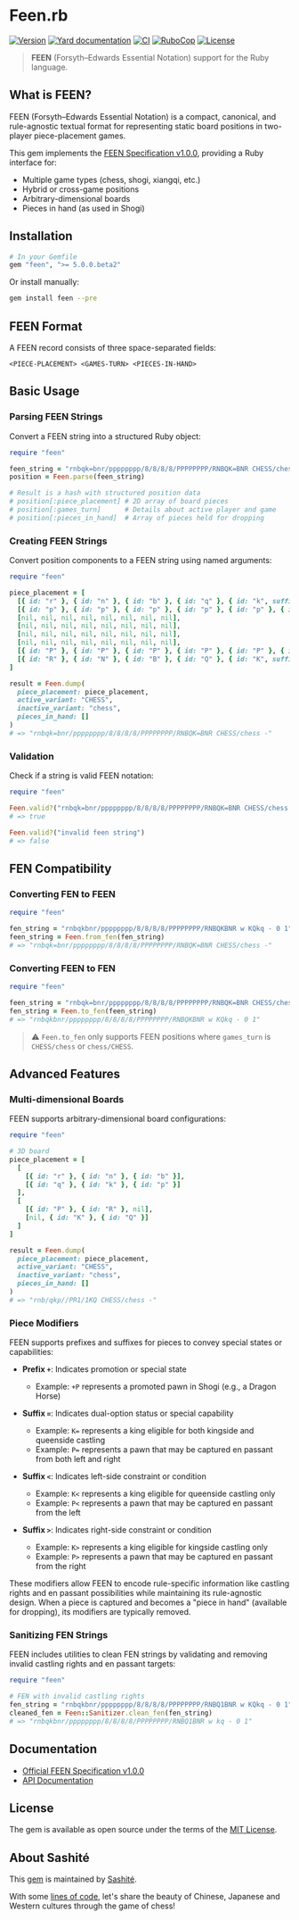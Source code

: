 # Feen.rb

[![Version](https://img.shields.io/github/v/tag/sashite/feen.rb?label=Version&logo=github)](https://github.com/sashite/feen.rb/releases)
[![Yard documentation](https://img.shields.io/badge/Yard-documentation-blue.svg?logo=github)](https://rubydoc.info/github/sashite/feen.rb/main)
[![CI](https://github.com/sashite/feen.rb/workflows/CI/badge.svg?branch=main)](https://github.com/sashite/feen.rb/actions?query=workflow%3Aci+branch%3Amain)
[![RuboCop](https://github.com/sashite/feen.rb/workflows/RuboCop/badge.svg?branch=main)](https://github.com/sashite/feen.rb/actions?query=workflow%3Arubocop+branch%3Amain)
[![License](https://img.shields.io/github/license/sashite/feen.rb?label=License&logo=github)](https://github.com/sashite/feen.rb/raw/main/LICENSE.md)

> **FEEN** (Forsyth–Edwards Essential Notation) support for the Ruby language.

## What is FEEN?

FEEN (Forsyth–Edwards Essential Notation) is a compact, canonical, and rule-agnostic textual format for representing static board positions in two-player piece-placement games.

This gem implements the [FEEN Specification v1.0.0](https://sashite.dev/documents/feen/1.0.0/), providing a Ruby interface for:
- Multiple game types (chess, shogi, xiangqi, etc.)
- Hybrid or cross-game positions
- Arbitrary-dimensional boards
- Pieces in hand (as used in Shogi)

## Installation

```ruby
# In your Gemfile
gem "feen", ">= 5.0.0.beta2"
```

Or install manually:

```sh
gem install feen --pre
```

## FEEN Format

A FEEN record consists of three space-separated fields:

```
<PIECE-PLACEMENT> <GAMES-TURN> <PIECES-IN-HAND>
```

## Basic Usage

### Parsing FEEN Strings

Convert a FEEN string into a structured Ruby object:

```ruby
require "feen"

feen_string = "rnbqk=bnr/pppppppp/8/8/8/8/PPPPPPPP/RNBQK=BNR CHESS/chess -"
position = Feen.parse(feen_string)

# Result is a hash with structured position data
# position[:piece_placement] # 2D array of board pieces
# position[:games_turn]      # Details about active player and game
# position[:pieces_in_hand]  # Array of pieces held for dropping
```

### Creating FEEN Strings

Convert position components to a FEEN string using named arguments:

```ruby
require "feen"

piece_placement = [
  [{ id: "r" }, { id: "n" }, { id: "b" }, { id: "q" }, { id: "k", suffix: "=" }, { id: "b" }, { id: "n" }, { id: "r" }],
  [{ id: "p" }, { id: "p" }, { id: "p" }, { id: "p" }, { id: "p" }, { id: "p" }, { id: "p" }, { id: "p" }],
  [nil, nil, nil, nil, nil, nil, nil, nil],
  [nil, nil, nil, nil, nil, nil, nil, nil],
  [nil, nil, nil, nil, nil, nil, nil, nil],
  [nil, nil, nil, nil, nil, nil, nil, nil],
  [{ id: "P" }, { id: "P" }, { id: "P" }, { id: "P" }, { id: "P" }, { id: "P" }, { id: "P" }, { id: "P" }],
  [{ id: "R" }, { id: "N" }, { id: "B" }, { id: "Q" }, { id: "K", suffix: "=" }, { id: "B" }, { id: "N" }, { id: "R" }]
]

result = Feen.dump(
  piece_placement: piece_placement,
  active_variant: "CHESS",
  inactive_variant: "chess",
  pieces_in_hand: []
)
# => "rnbqk=bnr/pppppppp/8/8/8/8/PPPPPPPP/RNBQK=BNR CHESS/chess -"
```

### Validation

Check if a string is valid FEEN notation:

```ruby
require "feen"

Feen.valid?("rnbqk=bnr/pppppppp/8/8/8/8/PPPPPPPP/RNBQK=BNR CHESS/chess -")
# => true

Feen.valid?("invalid feen string")
# => false
```

## FEN Compatibility

### Converting FEN to FEEN

```ruby
require "feen"

fen_string = "rnbqkbnr/pppppppp/8/8/8/8/PPPPPPPP/RNBQKBNR w KQkq - 0 1"
feen_string = Feen.from_fen(fen_string)
# => "rnbqk=bnr/pppppppp/8/8/8/8/PPPPPPPP/RNBQK=BNR CHESS/chess -"
```

### Converting FEEN to FEN

```ruby
require "feen"

feen_string = "rnbqk=bnr/pppppppp/8/8/8/8/PPPPPPPP/RNBQK=BNR CHESS/chess -"
fen_string = Feen.to_fen(feen_string)
# => "rnbqkbnr/pppppppp/8/8/8/8/PPPPPPPP/RNBQKBNR w KQkq - 0 1"
```

> ⚠️ `Feen.to_fen` only supports FEEN positions where `games_turn` is `CHESS/chess` or `chess/CHESS`.

## Advanced Features

### Multi-dimensional Boards

FEEN supports arbitrary-dimensional board configurations:

```ruby
require "feen"

# 3D board
piece_placement = [
  [
    [{ id: "r" }, { id: "n" }, { id: "b" }],
    [{ id: "q" }, { id: "k" }, { id: "p" }]
  ],
  [
    [{ id: "P" }, { id: "R" }, nil],
    [nil, { id: "K" }, { id: "Q" }]
  ]
]

result = Feen.dump(
  piece_placement: piece_placement,
  active_variant: "CHESS",
  inactive_variant: "chess",
  pieces_in_hand: []
)
# => "rnb/qkp//PR1/1KQ CHESS/chess -"
```

### Piece Modifiers

FEEN supports prefixes and suffixes for pieces to convey special states or capabilities:

- **Prefix `+`**: Indicates promotion or special state
  - Example: `+P` represents a promoted pawn in Shogi (e.g., a Dragon Horse)

- **Suffix `=`**: Indicates dual-option status or special capability
  - Example: `K=` represents a king eligible for both kingside and queenside castling
  - Example: `P=` represents a pawn that may be captured en passant from both left and right

- **Suffix `<`**: Indicates left-side constraint or condition
  - Example: `K<` represents a king eligible for queenside castling only
  - Example: `P<` represents a pawn that may be captured en passant from the left

- **Suffix `>`**: Indicates right-side constraint or condition
  - Example: `K>` represents a king eligible for kingside castling only
  - Example: `P>` represents a pawn that may be captured en passant from the right

These modifiers allow FEEN to encode rule-specific information like castling rights and en passant possibilities while maintaining its rule-agnostic design. When a piece is captured and becomes a "piece in hand" (available for dropping), its modifiers are typically removed.

### Sanitizing FEN Strings

FEEN includes utilities to clean FEN strings by validating and removing invalid castling rights and en passant targets:

```ruby
require "feen"

# FEN with invalid castling rights
fen_string = "rnbqkbnr/pppppppp/8/8/8/8/PPPPPPPP/RNBQ1BNR w KQkq - 0 1"
cleaned_fen = Feen::Sanitizer.clean_fen(fen_string)
# => "rnbqkbnr/pppppppp/8/8/8/8/PPPPPPPP/RNBQ1BNR w kq - 0 1"
```

## Documentation

- [Official FEEN Specification v1.0.0](https://sashite.dev/documents/feen/1.0.0/)
- [API Documentation](https://rubydoc.info/github/sashite/feen.rb/main)

## License

The gem is available as open source under the terms of the [MIT License](https://opensource.org/licenses/MIT).

## About Sashité

This [gem](https://rubygems.org/gems/feen) is maintained by [Sashité](https://sashite.com/).

With some [lines of code](https://github.com/sashite/), let's share the beauty of Chinese, Japanese and Western cultures through the game of chess!
